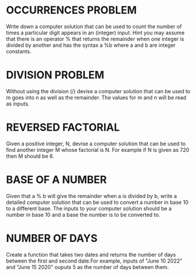 # OCCURRENCES PROBLEM
Write down a computer solution that can be used to count the number of times a particular digit appears in an (integer) input. Hint you may assume that there is an operator % that returns the remainder when one integer is divided by another and has the syntax a %b where a and b are integer constants.

# DIVISION PROBLEM
Without using the division (/) devise a computer solution that can be used to m goes into n as well as the remainder. The values for m and n will be read as inputs.


# REVERSED FACTORIAL
Given a positive integer, N, devise a computer solution that can be used to find another integer M whose factorial is N. For example if N is given as 720 then M should be 6.


# BASE OF A NUMBER 
Given that a % b will give the remainder when a is divided by b, write a detailed computer solution that can be used to convert a number in base 10 to a different base. The inputs to your computer solution should be a number in base 10 and a base the number is to be converted to.
 
 # NUMBER OF DAYS 
Create a function that takes two dates and returns the number of days between the first and second date.For example, inputs of "June 10 2022" and "June 15 2020" ouputs 5 as the number of days between them.
